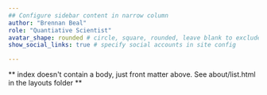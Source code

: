 ```yaml
---
## Configure sidebar content in narrow column
author: "Brennan Beal"
role: "Quantiative Scientist"
avatar_shape: rounded # circle, square, rounded, leave blank to exclude
show_social_links: true # specify social accounts in site config

---
```


** index doesn't contain a body, just front matter above.
See about/list.html in the layouts folder **